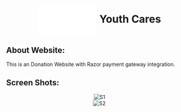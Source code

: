<div align="center">
  <h1 align="center"><img align="center" src="./images/new.png" alt="Error 404" height="80"> Youth Cares</h1>
</div>

## About Website:
This is an Donation Website with Razor payment gateway integration.

## Screen Shots:
<div align="center">
  <img src="./images/S1.jpg" height="400"  alt="S1">
</div>
<div align="center">
  <img src="./images/S2.jpg" height="400"  alt="S2">
</div>

